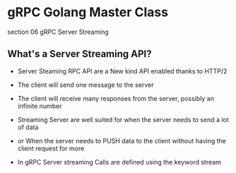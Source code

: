 
# gRPC Golang Master Class

section 06 gRPC Server Streaming

## What's a Server Streaming API?

- Server Steaming RPC API are a New kind API enabled thanks to HTTP/2
- The client will send one message to the server 
- The client will receive many responses from the server, possibly an infinite number

- Streaming Server are well suited for when the server needs to send a lot of data
- or When the server needs to PUSH data to the client without having the client request for more 



- In gRPC Server streaming Calls are defined using the keyword stream

  
